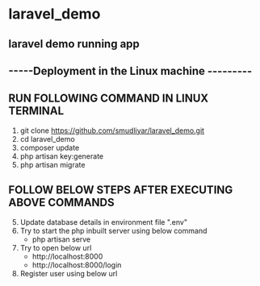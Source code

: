 # laravel_demo
laravel demo running app
----------------------------------------------
-----Deployment in the Linux machine ---------
----------------------------------------------


RUN FOLLOWING COMMAND IN LINUX TERMINAL
---------------------------------------
1. git clone https://github.com/smudliyar/laravel_demo.git
2. cd laravel_demo
2. composer update
3. php artisan key:generate
4. php artisan migrate


FOLLOW BELOW STEPS AFTER EXECUTING ABOVE COMMANDS
-------------------------------------------------
5. Update database details in environment file ".env"
6. Try to start the php inbuilt server using below command
   - php artisan serve
7. Try to open below url
   - http://localhost:8000
   - http://localhost:8000/login
8. Register user using below url

